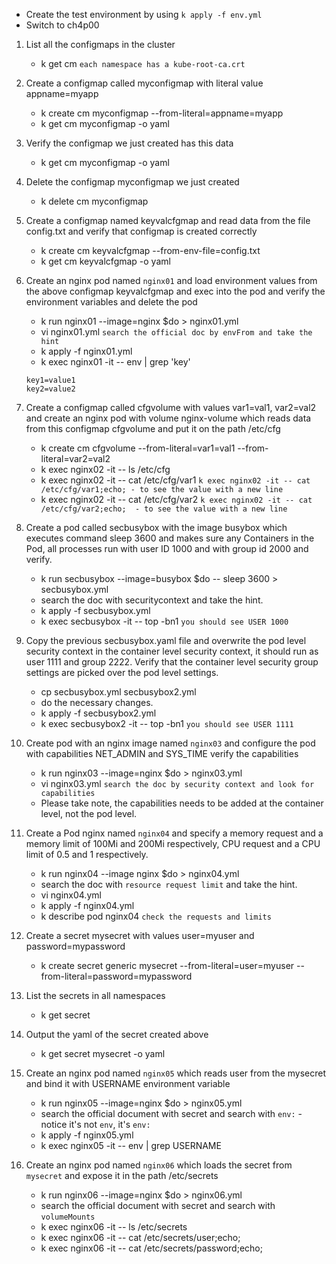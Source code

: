 - Create the test environment by using `k apply -f env.yml`
- Switch to ch4p00
1. List all the configmaps in the cluster
    - k get cm `each namespace has a kube-root-ca.crt`
2. Create a configmap called myconfigmap with literal value appname=myapp
    - k create cm myconfigmap --from-literal=appname=myapp
    - k get cm myconfigmap -o yaml
3. Verify the configmap we just created has this data
    - k get cm myconfigmap -o yaml
4. Delete the configmap myconfigmap we just created
    - k delete cm myconfigmap

6. Create a configmap named keyvalcfgmap and read data from the file config.txt and verify that configmap is created correctly
    - k create cm keyvalcfgmap --from-env-file=config.txt
    - k get cm keyvalcfgmap -o yaml
7. Create an nginx pod named `nginx01` and load environment values from the above configmap keyvalcfgmap and exec into the pod and verify the environment variables and delete the pod
    - k run nginx01 --image=nginx $do > nginx01.yml
    - vi nginx01.yml `search the official doc by envFrom and take the hint`
    - k apply -f nginx01.yml
    - k exec nginx01 -it -- env | grep 'key'
    ```
    key1=value1
    key2=value2
    ```

10. Create a configmap called cfgvolume with values var1=val1, var2=val2 and create an nginx pod with volume nginx-volume which reads data from this configmap cfgvolume and put it on the path /etc/cfg
    - k create cm cfgvolume --from-literal=var1=val1 --from-literal=var2=val2
    - k exec nginx02 -it -- ls /etc/cfg
    - k exec nginx02 -it -- cat /etc/cfg/var1 `k exec nginx02 -it -- cat /etc/cfg/var1;echo; - to see the value with a new line`
    - k exec nginx02 -it -- cat /etc/cfg/var2 `k exec nginx02 -it -- cat /etc/cfg/var2;echo;  - to see the value with a new line`

11. Create a pod called secbusybox with the image busybox which executes command sleep 3600 and makes sure any Containers in the Pod, all processes run with user ID 1000 and with group id 2000 and verify.
    - k run secbusybox --image=busybox $do -- sleep 3600 > secbusybox.yml
    - search the doc with securitycontext and take the hint.
    - k apply -f secbusybox.yml 
    - k exec secbusybox -it -- top -bn1 `you should see USER 1000`
12. Copy the previous secbusybox.yaml file and overwrite the pod level security context in the container level security context, it should run as user 1111 and group 2222. Verify that the container level security group settings are picked over the pod level settings.
    - cp secbusybox.yml secbusybox2.yml
    - do the necessary changes.
    - k apply -f secbusybox2.yml 
    - k exec secbusybox2 -it -- top -bn1 `you should see USER 1111`
13. Create pod with an nginx image named `nginx03` and configure the pod with capabilities NET_ADMIN and SYS_TIME verify the capabilities
    - k run nginx03 --image=nginx $do > nginx03.yml
    - vi nginx03.yml `search the doc by security context and look for capabilities`
    - Please take note, the capabilities needs to be added at the container level, not the pod level.
14. Create a Pod nginx named `nginx04` and specify a memory request and a memory limit of 100Mi and 200Mi respectively, CPU request and a CPU limit of 0.5 and 1 respectively.
    - k run nginx04 --image nginx $do > nginx04.yml
    - search the doc with `resource request limit` and take the hint.
    - vi nginx04.yml 
    - k apply -f nginx04.yml 
    - k describe pod nginx04 `check the requests and limits`
18. Create a secret mysecret with values user=myuser and password=mypassword
    - k create secret generic mysecret --from-literal=user=myuser --from-literal=password=mypassword
19. List the secrets in all namespaces
    - k get secret 
20. Output the yaml of the secret created above
    - k get secret mysecret -o yaml
21. Create an nginx pod named `nginx05` which reads user from the mysecret and bind it with USERNAME environment variable
    - k run nginx05 --image=nginx $do > nginx05.yml
    - search the official document with secret and search with `env:` - notice it's not `env`, it's `env:` 
    - k apply -f nginx05.yml
    - k exec nginx05 -it -- env | grep USERNAME
22. Create an nginx pod named `nginx06` which loads the secret from `mysecret` and expose it in the path /etc/secrets
    - k run nginx06 --image=nginx $do > nginx06.yml
    - search the official document with secret and search with `volumeMounts`
    - k exec nginx06 -it -- ls /etc/secrets
    - k exec nginx06 -it -- cat /etc/secrets/user;echo;
    - k exec nginx06 -it -- cat /etc/secrets/password;echo;